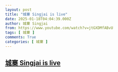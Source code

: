 ```yaml
---
layout: post
title: "城寨 Singjai is live"
date: 2025-01-18T04:04:39.000Z
author: 城寨 Singjai
from: https://www.youtube.com/watch?v=jtGXDMfABvU
tags: [ 城寨 ]
comments: True
categories: [ 城寨 ]
---
```

<!--1737173079000-->
[城寨 Singjai is live](https://www.youtube.com/watch?v=jtGXDMfABvU)
------

<div>

</div>
